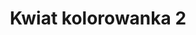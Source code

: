 ---
title: Kwiat kolorowanka 2
description: Kolorowanka Kwiat - wariant 2
canonical: /natura/kwiat
variant_of: kwiat
tags:
- natura
- kwiat
---